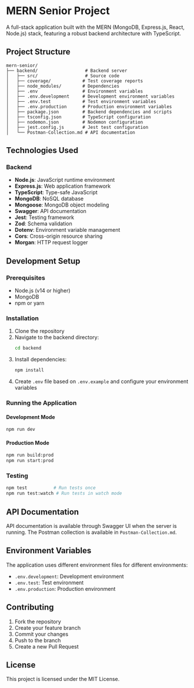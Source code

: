 # MERN Senior Project

A full-stack application built with the MERN (MongoDB, Express.js, React, Node.js) stack, featuring a robust backend architecture with TypeScript.

## Project Structure

```
mern-senior/
├── backend/                  # Backend server
│   ├── src/                  # Source code
│   ├── coverage/            # Test coverage reports
│   ├── node_modules/        # Dependencies
│   ├── .env                 # Environment variables
│   ├── .env.development     # Development environment variables
│   ├── .env.test            # Test environment variables
│   ├── .env.production      # Production environment variables
│   ├── package.json         # Backend dependencies and scripts
│   ├── tsconfig.json        # TypeScript configuration
│   ├── nodemon.json         # Nodemon configuration
│   ├── jest.config.js       # Jest test configuration
│   └── Postman-Collection.md # API documentation
```

## Technologies Used

### Backend

- **Node.js**: JavaScript runtime environment
- **Express.js**: Web application framework
- **TypeScript**: Type-safe JavaScript
- **MongoDB**: NoSQL database
- **Mongoose**: MongoDB object modeling
- **Swagger**: API documentation
- **Jest**: Testing framework
- **Zod**: Schema validation
- **Dotenv**: Environment variable management
- **Cors**: Cross-origin resource sharing
- **Morgan**: HTTP request logger

## Development Setup

### Prerequisites

- Node.js (v14 or higher)
- MongoDB
- npm or yarn

### Installation

1. Clone the repository
2. Navigate to the backend directory:
   ```bash
   cd backend
   ```
3. Install dependencies:
   ```bash
   npm install
   ```
4. Create `.env` file based on `.env.example` and configure your environment variables

### Running the Application

#### Development Mode

```bash
npm run dev
```

#### Production Mode

```bash
npm run build:prod
npm run start:prod
```

### Testing

```bash
npm test          # Run tests once
npm run test:watch # Run tests in watch mode
```

## API Documentation

API documentation is available through Swagger UI when the server is running. The Postman collection is available in `Postman-Collection.md`.

## Environment Variables

The application uses different environment files for different environments:

- `.env.development`: Development environment
- `.env.test`: Test environment
- `.env.production`: Production environment

## Contributing

1. Fork the repository
2. Create your feature branch
3. Commit your changes
4. Push to the branch
5. Create a new Pull Request

## License

This project is licensed under the MIT License.
